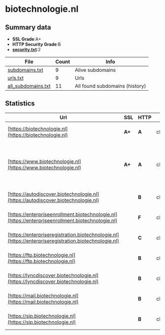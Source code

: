 

# biotechnologie.nl
## Summary data


 - **SSL Grade**:A+
 - **HTTP Security Grade**:B
 - **[security.txt](https://www.digitaleoverheid.nl/nieuws/standaard-security-txt-nu-verplicht-voor-overheid/)**:2


| File       | Count | Info |
|------------|-------|------|
|[subdomains.txt](/data/biotechnologie.nl/subdomains.txt)|9|Alive subdomains|
|[urls.txt](/data/biotechnologie.nl/urls.txt)|9|Urls|
|[all_subdomains.txt](/data/biotechnologie.nl/all_subdomains.txt)|11|All found subdomains (history)|


## Statistics


| Url | SSL | HTTP | Server | Cookie | HSTS | CORS | CTO | CSP | XFO | XXP | RP |FP| Tech |Title |
|--------|-------|-------|------|------|------|------|------|------|------|------|------|------|------|------|
|[https://biotechnologie.nl](https://biotechnologie.nl)| **A+**| **A**|cloudflare| |:white_check_mark: | | |:warning: | :white_check_mark: | :white_check_mark: | :white_check_mark: | |Cloudflare HSTS HTTP/3|301 Moved Perman...|
|[https://www.biotechnologie.nl](https://www.biotechnologie.nl)| **A+**| **A**|cloudflare| |:white_check_mark: | | |:warning: | :white_check_mark: | :white_check_mark: | :white_check_mark: | |Cloudflare HSTS MySQL PHP WordPress Yoast SEO:23.4|Home - Biotechno...|
|[https://autodiscover.biotechnologie.nl](https://autodiscover.biotechnologie.nl)| | **B**|cloudflare| |:white_check_mark: | | | | :white_check_mark: | | :white_check_mark: | |Cloudflare HSTS HTTP/3||
|[https://enterpriseenrollment.biotechnologie.nl](https://enterpriseenrollment.biotechnologie.nl)| | **F**|cloudflare| | | | | | | | :white_check_mark: | |Cloudflare HSTS HTTP/3||
|[https://enterpriseregistration.biotechnologie.nl](https://enterpriseregistration.biotechnologie.nl)| | **C**|cloudflare| |:white_check_mark: | | | | | | :white_check_mark: | |Cloudflare HSTS HTTP/3||
|[https://ftp.biotechnologie.nl](https://ftp.biotechnologie.nl)| | **B**|cloudflare| |:white_check_mark: | | | | :white_check_mark: | | :white_check_mark: | |Cloudflare HSTS HTTP/3||
|[https://lyncdiscover.biotechnologie.nl](https://lyncdiscover.biotechnologie.nl)| | **B**|cloudflare| |:white_check_mark: | | | | :white_check_mark: | | :white_check_mark: | |Cloudflare HSTS HTTP/3||
|[https://mail.biotechnologie.nl](https://mail.biotechnologie.nl)| | **B**|cloudflare| |:white_check_mark: | | | | :white_check_mark: | | :white_check_mark: | |Cloudflare HSTS HTTP/3||
|[https://sip.biotechnologie.nl](https://sip.biotechnologie.nl)| | **B**|cloudflare| |:white_check_mark: | | | | :white_check_mark: | | :white_check_mark: | |Cloudflare HSTS HTTP/3||

